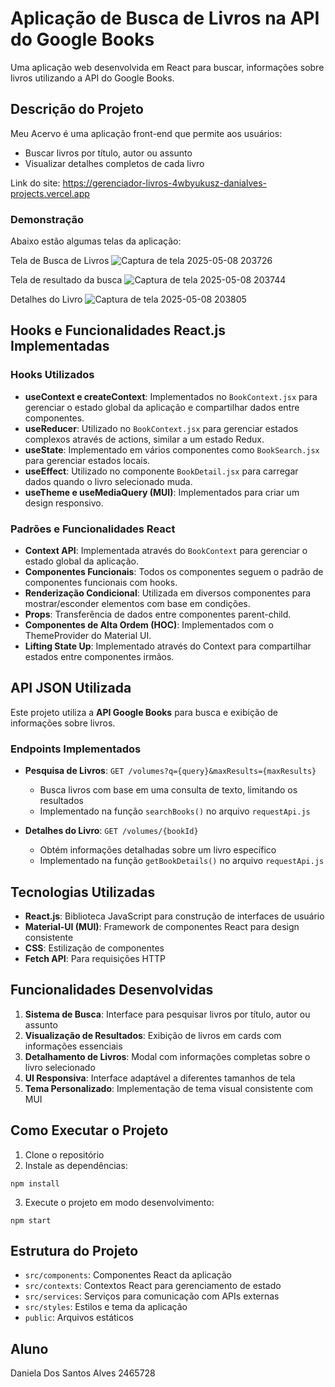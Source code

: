 # Aplicação de Busca de Livros na API do Google Books

Uma aplicação web desenvolvida em React para buscar, informações sobre livros utilizando a API do Google Books.

## Descrição do Projeto

Meu Acervo é uma aplicação front-end que permite aos usuários:
- Buscar livros por título, autor ou assunto
- Visualizar detalhes completos de cada livro

Link do site: https://gerenciador-livros-4wbyukusz-danialves-projects.vercel.app

### Demonstração
Abaixo estão algumas telas da aplicação:

Tela de Busca de Livros
![Captura de tela 2025-05-08 203726](https://github.com/user-attachments/assets/0a849ccf-2123-4870-b5f6-f47c226250e6)

Tela de resultado da busca
![Captura de tela 2025-05-08 203744](https://github.com/user-attachments/assets/5863ae5e-20e7-4561-b5d0-664ebe37d856)

Detalhes do Livro
![Captura de tela 2025-05-08 203805](https://github.com/user-attachments/assets/ae701108-7b43-4175-a2f9-8168dcc8e238)

## Hooks e Funcionalidades React.js Implementadas

### Hooks Utilizados
- **useContext e createContext**: Implementados no `BookContext.jsx` para gerenciar o estado global da aplicação e compartilhar dados entre componentes.
- **useReducer**: Utilizado no `BookContext.jsx` para gerenciar estados complexos através de actions, similar a um estado Redux.
- **useState**: Implementado em vários componentes como `BookSearch.jsx` para gerenciar estados locais.
- **useEffect**: Utilizado no componente `BookDetail.jsx` para carregar dados quando o livro selecionado muda.
- **useTheme e useMediaQuery (MUI)**: Implementados para criar um design responsivo.

### Padrões e Funcionalidades React
- **Context API**: Implementada através do `BookContext` para gerenciar o estado global da aplicação.
- **Componentes Funcionais**: Todos os componentes seguem o padrão de componentes funcionais com hooks.
- **Renderização Condicional**: Utilizada em diversos componentes para mostrar/esconder elementos com base em condições.
- **Props**: Transferência de dados entre componentes parent-child.
- **Componentes de Alta Ordem (HOC)**: Implementados com o ThemeProvider do Material UI.
- **Lifting State Up**: Implementado através do Context para compartilhar estados entre componentes irmãos.

## API JSON Utilizada

Este projeto utiliza a **API Google Books** para busca e exibição de informações sobre livros.

### Endpoints Implementados
- **Pesquisa de Livros**: `GET /volumes?q={query}&maxResults={maxResults}`
  - Busca livros com base em uma consulta de texto, limitando os resultados
  - Implementado na função `searchBooks()` no arquivo `requestApi.js`

- **Detalhes do Livro**: `GET /volumes/{bookId}`
  - Obtém informações detalhadas sobre um livro específico
  - Implementado na função `getBookDetails()` no arquivo `requestApi.js`

## Tecnologias Utilizadas

- **React.js**: Biblioteca JavaScript para construção de interfaces de usuário
- **Material-UI (MUI)**: Framework de componentes React para design consistente
- **CSS**: Estilização de componentes
- **Fetch API**: Para requisições HTTP

## Funcionalidades Desenvolvidas

1. **Sistema de Busca**: Interface para pesquisar livros por título, autor ou assunto
2. **Visualização de Resultados**: Exibição de livros em cards com informações essenciais
3. **Detalhamento de Livros**: Modal com informações completas sobre o livro selecionado
4. **UI Responsiva**: Interface adaptável a diferentes tamanhos de tela
5. **Tema Personalizado**: Implementação de tema visual consistente com MUI

## Como Executar o Projeto

1. Clone o repositório
2. Instale as dependências:
```
npm install
```
3. Execute o projeto em modo desenvolvimento:
```
npm start
```

## Estrutura do Projeto

- `src/components`: Componentes React da aplicação
- `src/contexts`: Contextos React para gerenciamento de estado
- `src/services`: Serviços para comunicação com APIs externas
- `src/styles`: Estilos e tema da aplicação
- `public`: Arquivos estáticos

## Aluno

Daniela Dos Santos Alves 2465728

